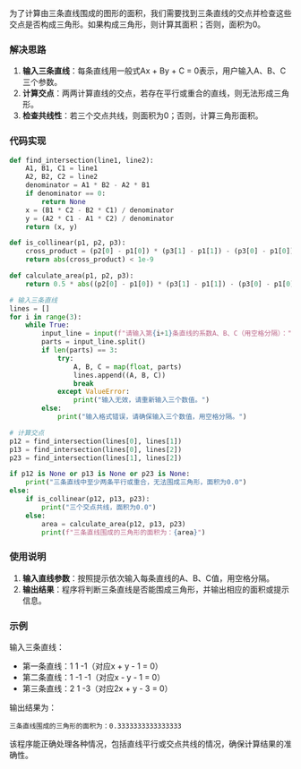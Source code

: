 为了计算由三条直线围成的图形的面积，我们需要找到三条直线的交点并检查这些交点是否构成三角形。如果构成三角形，则计算其面积；否则，面积为0。

### 解决思路
1. **输入三条直线**：每条直线用一般式Ax + By + C = 0表示，用户输入A、B、C三个参数。
2. **计算交点**：两两计算直线的交点，若存在平行或重合的直线，则无法形成三角形。
3. **检查共线性**：若三个交点共线，则面积为0；否则，计算三角形面积。

### 代码实现
```python
def find_intersection(line1, line2):
    A1, B1, C1 = line1
    A2, B2, C2 = line2
    denominator = A1 * B2 - A2 * B1
    if denominator == 0:
        return None
    x = (B1 * C2 - B2 * C1) / denominator
    y = (A2 * C1 - A1 * C2) / denominator
    return (x, y)

def is_collinear(p1, p2, p3):
    cross_product = (p2[0] - p1[0]) * (p3[1] - p1[1]) - (p3[0] - p1[0]) * (p2[1] - p1[1])
    return abs(cross_product) < 1e-9

def calculate_area(p1, p2, p3):
    return 0.5 * abs((p2[0] - p1[0]) * (p3[1] - p1[1]) - (p3[0] - p1[0]) * (p2[1] - p1[1]))

# 输入三条直线
lines = []
for i in range(3):
    while True:
        input_line = input(f"请输入第{i+1}条直线的系数A、B、C（用空格分隔）：").strip()
        parts = input_line.split()
        if len(parts) == 3:
            try:
                A, B, C = map(float, parts)
                lines.append((A, B, C))
                break
            except ValueError:
                print("输入无效，请重新输入三个数值。")
        else:
            print("输入格式错误，请确保输入三个数值，用空格分隔。")

# 计算交点
p12 = find_intersection(lines[0], lines[1])
p13 = find_intersection(lines[0], lines[2])
p23 = find_intersection(lines[1], lines[2])

if p12 is None or p13 is None or p23 is None:
    print("三条直线中至少两条平行或重合，无法围成三角形，面积为0.0")
else:
    if is_collinear(p12, p13, p23):
        print("三个交点共线，面积为0.0")
    else:
        area = calculate_area(p12, p13, p23)
        print(f"三条直线围成的三角形的面积为：{area}")
```

### 使用说明
1. **输入直线参数**：按照提示依次输入每条直线的A、B、C值，用空格分隔。
2. **输出结果**：程序将判断三条直线是否能围成三角形，并输出相应的面积或提示信息。

### 示例
输入三条直线：
- 第一条直线：1 1 -1（对应x + y - 1 = 0）
- 第二条直线：1 -1 -1（对应x - y - 1 = 0）
- 第三条直线：2 1 -3（对应2x + y - 3 = 0）

输出结果为：
```
三条直线围成的三角形的面积为：0.3333333333333333
```

该程序能正确处理各种情况，包括直线平行或交点共线的情况，确保计算结果的准确性。